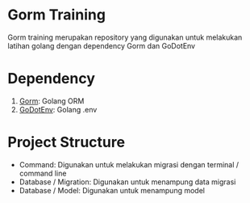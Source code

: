 # Gorm Training
Gorm training merupakan repository yang digunakan untuk melakukan latihan golang dengan dependency Gorm dan GoDotEnv

# Dependency
1. [Gorm](https://gorm.io/): Golang ORM
2. [GoDotEnv](https://github.com/joho/godotenv): Golang .env 

# Project Structure
- Command: Digunakan untuk melakukan migrasi dengan terminal / command line
- Database / Migration: Digunakan untuk menampung data migrasi
- Database / Model: Digunakan untuk menampung model